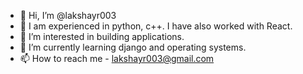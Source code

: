 - 👋 Hi, I’m @lakshayr003
- 🔑 I am experienced in python, c++. I have also worked with React.
- 👀 I’m interested in building applications.
- 🌱 I’m currently learning django and operating systems.
- 📫 How to reach me - lakshayr003@gmail.com

<!---
lakshayr003/lakshayr003 is a ✨ special ✨ repository because its `README.md` (this file) appears on your GitHub profile.
You can click the Preview link to take a look at your changes.
--->
